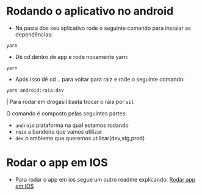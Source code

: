 # Rodando o aplicativo no android

- Na pasta dos seu aplicativo rode o seguinte comando para instalar as dependências:
```shell
yarn
```

- Dê cd dentro de app e rode novamente yarn:
```shell
yarn
```

- Após isso dê cd .. para voltar para raiz e rode o seguinte comando:
```shell
yarn android:raia:dev
```
| Para rodar em drogasil basta trocar o raia por ```sil```

O comando é composto pelas seguintes partes:

- ```android``` plataforma na qual estamos rodando
- ```raia``` a bandeira que vamos utilizar 
-  ```dev``` o ambiente que queremos utilizar(dev,stg,prod)

# Rodar o app em IOS
- Para rodar o app em ios segue um outro readme explicando: [Rodar app em IOS](https://gitlab.com/gsmalheiro.avanade/readme-rodar-ios)